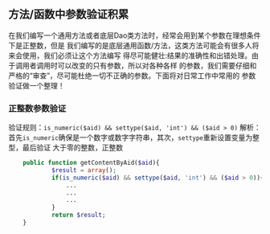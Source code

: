 ## 方法/函数中参数验证积累

在我们编写一个通用方法或者底层Dao类方法时，经常会用到某个参数在理想条件下是正整数，但是
我们编写的是底层通用函数/方法，这类方法可能会有很多人将来会使用，我们必须让这个方法编写
得尽可能健壮:结果的准确性和出错处理。由于调用者调用时可以改变的只有参数，所以对各种各样 
的参数，我们需要仔细和严格的“审查”，尽可能杜绝一切不正确的参数。下面将对日常工作中常用的
参数验证做一个整理！

### 正整数参数验证 

验证规则：`is_numeric($aid) && settype($aid, 'int') && ($aid > 0)`
解析：首先`is_numeric`确保是一个数字或数字字符串，其次，`settype`重新设置变量为整型，最后验证 大于零的整数，正整数

```php
	public function getContentByAid($aid){
            $result = array();
            if(is_numeric($aid) && settype($aid, 'int') && ($aid > 0)){
                ...
				...
				...
            }
            return $result;
    }
```